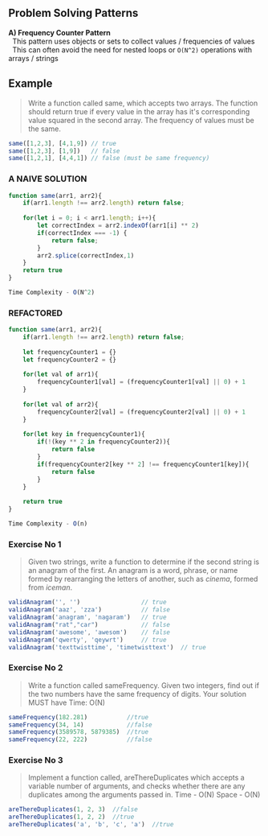 ## Problem Solving Patterns

**A) Frequency Counter Pattern**   
    &nbsp;  This pattern uses objects or sets to collect values / frequencies of values     
    &nbsp;  This can often avoid the need for nested loops or `O(N^2)` operations with arrays / strings
    
## Example
>Write a function called same, which accepts two arrays. The function should return true if every value in the array has it's corresponding value squared in the second array. The frequency of values must be the same.

```javascript
same([1,2,3], [4,1,9]) // true
same([1,2,3], [1,9])   // false
same([1,2,1], [4,4,1]) // false (must be same frequency)
```
### A NAIVE SOLUTION
```javascript
function same(arr1, arr2){
    if(arr1.length !== arr2.length) return false;
   
    for(let i = 0; i < arr1.length; i++){
        let correctIndex = arr2.indexOf(arr1[i] ** 2)
        if(correctIndex === -1) {
            return false;
        }
        arr2.splice(correctIndex,1)
    }
    return true
}

Time Complexity - O(N^2)
```
### REFACTORED
```javascript
function same(arr1, arr2){
    if(arr1.length !== arr2.length) return false;
    
    let frequencyCounter1 = {}
    let frequencyCounter2 = {}
    
    for(let val of arr1){
        frequencyCounter1[val] = (frequencyCounter1[val] || 0) + 1
    }
    
    for(let val of arr2){
        frequencyCounter2[val] = (frequencyCounter2[val] || 0) + 1        
    }
    
    for(let key in frequencyCounter1){
        if(!(key ** 2 in frequencyCounter2)){
            return false
        }
        if(frequencyCounter2[key ** 2] !== frequencyCounter1[key]){
            return false
        }
    }
    
    return true
}

Time Complexity - O(n)
```
### Exercise No 1
> Given two strings, write a function to determine if the second string is an anagram of the first. An anagram is a word, phrase, or name formed by rearranging the letters of another, such as _cinema_, formed from _iceman_.

```javascript
validAnagram('', '')                 // true 
validAnagram('aaz', 'zza')           // false 
validAnagram('anagram', 'nagaram')   // true 
validAnagram("rat","car")            // false 
validAnagram('awesome', 'awesom')    // false 
validAnagram('qwerty', 'qeywrt')     // true 
validAnagram('texttwisttime', 'timetwisttext')  // true
```

### Exercise No 2
> Write a function called sameFrequency. Given two integers, find out if the two numbers have the same frequency of digits. Your solution MUST have Time: O(N)

```javascript
sameFrequency(182.281)           //true
sameFrequency(34, 14)            //false
sameFrequency(3589578, 5879385)  //true
sameFrequency(22, 222)           //false
```

### Exercise No 3
> Implement a function called, areThereDuplicates which accepts a variable number of arguments, and checks whether there are any duplicates among the arguments passed in. Time - O(N) Space - O(N)

```javascript
areThereDuplicates(1, 2, 3)  //false  
areThereDuplicates(1, 2, 2)  //true  
areThereDuplicates('a', 'b', 'c', 'a')  //true  
```
